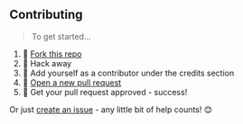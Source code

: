 ## Contributing

> To get started...

1.  🍴 [Fork this repo](https://github.com/fvcproductions/hugoma-theme#fork-destination-box)
2.  🔨 Hack away
3.  👥 Add yourself as a contributor under the credits section
4.  🔧 [Open a new pull request](https://github.com/fvcproductions/hugoma-theme/compare)
5.  🎉 Get your pull request approved - success!

Or just [create an issue](https://github.com/fvcproductions/hugoma-theme/issues) - any little bit of help counts! 😊
